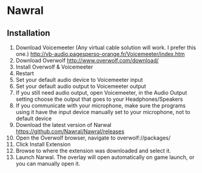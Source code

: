 # Nawral
Installation
------------
1. Download Voicemeeter (Any virtual cable solution will work. I prefer this one.)
http://vb-audio.pagesperso-orange.fr/Voicemeeter/index.htm
2. Download Overwolf
http://www.overwolf.com/download/
3. Install Overwolf & Voicemeeter
4. Restart
5. Set your default audio device to Voicemeeter input
6. Set your default audio output to Voicemeeter output
7. If you still need audio output, open Voicemeeter, in the Audio Output setting choose the output that goes to your Headphones/Speakers
8. If you communicate with your microphone, make sure the programs using it have the input device manually set to your microphone, not to default device
9. Download the latest version of Narwal
https://github.com/Nawral/Nawral/releases
10. Open the Overwolf browser, navigate to overwolf://packages/
11. Click Install Extension
12. Browse to where the extension was downloaded and select it.
13. Launch Narwal. The overlay will open automatically on game launch, or you can manually open it.
